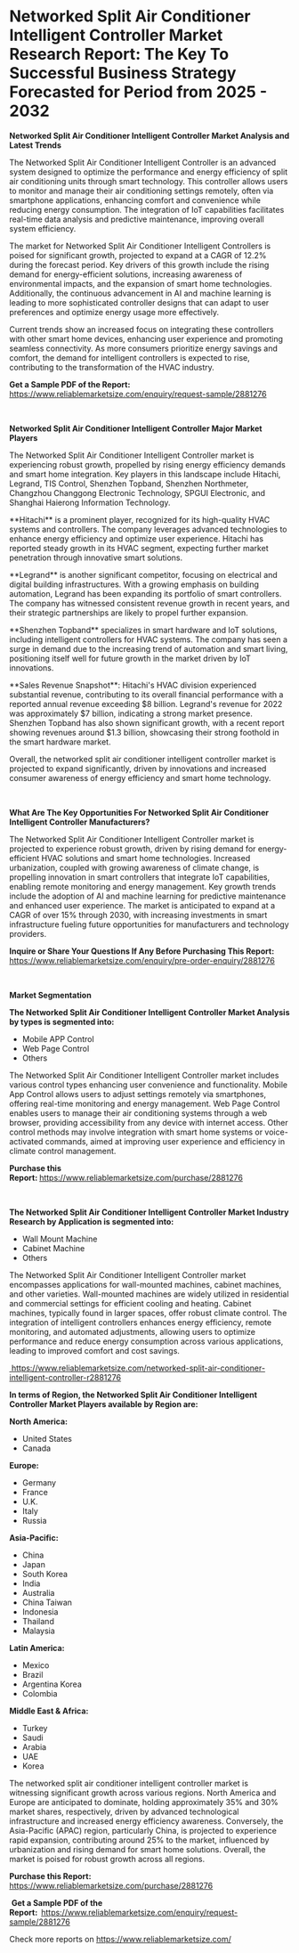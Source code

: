 <p><h1>Networked Split Air Conditioner Intelligent Controller Market Research Report: The Key To Successful Business Strategy Forecasted for Period from 2025 - 2032</h1></p><p><strong>Networked Split Air Conditioner Intelligent Controller Market Analysis and Latest Trends</strong></p>
<p><p>The Networked Split Air Conditioner Intelligent Controller is an advanced system designed to optimize the performance and energy efficiency of split air conditioning units through smart technology. This controller allows users to monitor and manage their air conditioning settings remotely, often via smartphone applications, enhancing comfort and convenience while reducing energy consumption. The integration of IoT capabilities facilitates real-time data analysis and predictive maintenance, improving overall system efficiency.</p><p>The market for Networked Split Air Conditioner Intelligent Controllers is poised for significant growth, projected to expand at a CAGR of 12.2% during the forecast period. Key drivers of this growth include the rising demand for energy-efficient solutions, increasing awareness of environmental impacts, and the expansion of smart home technologies. Additionally, the continuous advancement in AI and machine learning is leading to more sophisticated controller designs that can adapt to user preferences and optimize energy usage more effectively.</p><p>Current trends show an increased focus on integrating these controllers with other smart home devices, enhancing user experience and promoting seamless connectivity. As more consumers prioritize energy savings and comfort, the demand for intelligent controllers is expected to rise, contributing to the transformation of the HVAC industry.</p></p>
<p><strong>Get a Sample PDF of the Report:&nbsp;</strong> <a href="https://www.reliablemarketsize.com/enquiry/request-sample/2881276?utm_campaign=3217&utm_medium=2&utm_source=Github&utm_content=ia&utm_term=12032025&utm_id=networked-split-air-conditioner-intelligent-controller">https://www.reliablemarketsize.com/enquiry/request-sample/2881276</a></p>
<p>&nbsp;</p>
<p><strong>Networked Split Air Conditioner Intelligent Controller Major Market Players</strong></p>
<p><p>The Networked Split Air Conditioner Intelligent Controller market is experiencing robust growth, propelled by rising energy efficiency demands and smart home integration. Key players in this landscape include Hitachi, Legrand, TIS Control, Shenzhen Topband, Shenzhen Northmeter, Changzhou Changgong Electronic Technology, SPGUI Electronic, and Shanghai Haierong Information Technology.</p><p>**Hitachi** is a prominent player, recognized for its high-quality HVAC systems and controllers. The company leverages advanced technologies to enhance energy efficiency and optimize user experience. Hitachi has reported steady growth in its HVAC segment, expecting further market penetration through innovative smart solutions.</p><p>**Legrand** is another significant competitor, focusing on electrical and digital building infrastructures. With a growing emphasis on building automation, Legrand has been expanding its portfolio of smart controllers. The company has witnessed consistent revenue growth in recent years, and their strategic partnerships are likely to propel further expansion.</p><p>**Shenzhen Topband** specializes in smart hardware and IoT solutions, including intelligent controllers for HVAC systems. The company has seen a surge in demand due to the increasing trend of automation and smart living, positioning itself well for future growth in the market driven by IoT innovations.</p><p>**Sales Revenue Snapshot**: Hitachi's HVAC division experienced substantial revenue, contributing to its overall financial performance with a reported annual revenue exceeding $8 billion. Legrand's revenue for 2022 was approximately $7 billion, indicating a strong market presence. Shenzhen Topband has also shown significant growth, with a recent report showing revenues around $1.3 billion, showcasing their strong foothold in the smart hardware market.</p><p>Overall, the networked split air conditioner intelligent controller market is projected to expand significantly, driven by innovations and increased consumer awareness of energy efficiency and smart home technology.</p></p>
<p>&nbsp;</p>
<p><strong>What Are The Key Opportunities For Networked Split Air Conditioner Intelligent Controller Manufacturers?</strong></p>
<p><p>The Networked Split Air Conditioner Intelligent Controller market is projected to experience robust growth, driven by rising demand for energy-efficient HVAC solutions and smart home technologies. Increased urbanization, coupled with growing awareness of climate change, is propelling innovation in smart controllers that integrate IoT capabilities, enabling remote monitoring and energy management. Key growth trends include the adoption of AI and machine learning for predictive maintenance and enhanced user experience. The market is anticipated to expand at a CAGR of over 15% through 2030, with increasing investments in smart infrastructure fueling future opportunities for manufacturers and technology providers.</p></p>
<p><strong>Inquire or Share Your Questions If Any Before Purchasing This Report:</strong> <a href="https://www.reliablemarketsize.com/enquiry/pre-order-enquiry/2881276?utm_campaign=3217&utm_medium=2&utm_source=Github&utm_content=ia&utm_term=12032025&utm_id=networked-split-air-conditioner-intelligent-controller">https://www.reliablemarketsize.com/enquiry/pre-order-enquiry/2881276</a></p>
<p>&nbsp;</p>
<p><strong>Market Segmentation</strong></p>
<p><strong>The Networked Split Air Conditioner Intelligent Controller Market Analysis by types is segmented into:</strong></p>
<p><ul><li>Mobile APP Control</li><li>Web Page Control</li><li>Others</li></ul></p>
<p><p>The Networked Split Air Conditioner Intelligent Controller market includes various control types enhancing user convenience and functionality. Mobile App Control allows users to adjust settings remotely via smartphones, offering real-time monitoring and energy management. Web Page Control enables users to manage their air conditioning systems through a web browser, providing accessibility from any device with internet access. Other control methods may involve integration with smart home systems or voice-activated commands, aimed at improving user experience and efficiency in climate control management.</p></p>
<p><strong>Purchase this Report:&nbsp;</strong><a href="https://www.reliablemarketsize.com/purchase/2881276?utm_campaign=3217&utm_medium=2&utm_source=Github&utm_content=ia&utm_term=12032025&utm_id=networked-split-air-conditioner-intelligent-controller">https://www.reliablemarketsize.com/purchase/2881276</a></p>
<p>&nbsp;</p>
<p><strong>The Networked Split Air Conditioner Intelligent Controller Market Industry Research by Application is segmented into:</strong></p>
<p><ul><li>Wall Mount Machine</li><li>Cabinet Machine</li><li>Others</li></ul></p>
<p><p>The Networked Split Air Conditioner Intelligent Controller market encompasses applications for wall-mounted machines, cabinet machines, and other varieties. Wall-mounted machines are widely utilized in residential and commercial settings for efficient cooling and heating. Cabinet machines, typically found in larger spaces, offer robust climate control. The integration of intelligent controllers enhances energy efficiency, remote monitoring, and automated adjustments, allowing users to optimize performance and reduce energy consumption across various applications, leading to improved comfort and cost savings.</p></p>
<p><a href="https://www.reliablemarketsize.com/networked-split-air-conditioner-intelligent-controller-r2881276?utm_campaign=3217&utm_medium=2&utm_source=Github&utm_content=ia&utm_term=12032025&utm_id=networked-split-air-conditioner-intelligent-controller">&nbsp;https://www.reliablemarketsize.com/networked-split-air-conditioner-intelligent-controller-r2881276</a></p>
<p><strong>In terms of Region, the Networked Split Air Conditioner Intelligent Controller Market Players available by Region are:</strong></p>
<p>
    <p> <strong> North America: </strong>
        <ul>
            <li>United States</li>
            <li>Canada</li>
        </ul>
        </p> 
    <p> <strong> Europe: </strong>
        <ul>
            <li>Germany</li>
            <li>France</li>
            <li>U.K.</li>
            <li>Italy</li>
            <li>Russia</li>
        </ul>
        </p> 
    <p> <strong> Asia-Pacific: </strong>
        <ul>
            <li>China</li>
            <li>Japan</li>
            <li>South Korea</li>
            <li>India</li>
            <li>Australia</li>
            <li>China Taiwan</li>
            <li>Indonesia</li>
            <li>Thailand</li>
            <li>Malaysia</li>
        </ul>
        </p> 
    <p> <strong> Latin America: </strong>
        <ul>
            <li>Mexico</li>
            <li>Brazil</li>
            <li>Argentina Korea</li>
            <li>Colombia</li>
        </ul>
        </p> 
    <p> <strong> Middle East & Africa: </strong>
        <ul>
            <li>Turkey</li>
            <li>Saudi</li>
            <li>Arabia</li>
            <li>UAE</li>
            <li>Korea</li>
        </ul>
    </p>
    </p>
<p><p>The networked split air conditioner intelligent controller market is witnessing significant growth across various regions. North America and Europe are anticipated to dominate, holding approximately 35% and 30% market shares, respectively, driven by advanced technological infrastructure and increased energy efficiency awareness. Conversely, the Asia-Pacific (APAC) region, particularly China, is projected to experience rapid expansion, contributing around 25% to the market, influenced by urbanization and rising demand for smart home solutions. Overall, the market is poised for robust growth across all regions.</p></p>
<p><strong>Purchase this Report: </strong><a href="https://www.reliablemarketsize.com/purchase/2881276?utm_campaign=3217&utm_medium=2&utm_source=Github&utm_content=ia&utm_term=12032025&utm_id=networked-split-air-conditioner-intelligent-controller">https://www.reliablemarketsize.com/purchase/2881276</a></p>
<p>&nbsp;<strong>Get a Sample PDF of the Report:&nbsp;&nbsp;</strong><a href="https://www.reliablemarketsize.com/enquiry/request-sample/2881276?utm_campaign=3217&utm_medium=2&utm_source=Github&utm_content=ia&utm_term=12032025&utm_id=networked-split-air-conditioner-intelligent-controller">https://www.reliablemarketsize.com/enquiry/request-sample/2881276</a></p>
<p><strong></strong></p>
<p>Check more reports on <a href="https://www.reliablemarketsize.com/?utm_campaign=3217&utm_medium=2&utm_source=Github&utm_content=ia&utm_term=12032025&utm_id=networked-split-air-conditioner-intelligent-controller">https://www.reliablemarketsize.com/</a></p>